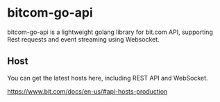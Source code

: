 # bitcom-go-api
bitcom-go-api is a lightweight golang library for bit.com API, supporting Rest requests and event streaming using Websocket.


## Host
You can get the latest hosts here, including REST API and WebSocket.

https://www.bit.com/docs/en-us/#api-hosts-production
